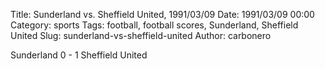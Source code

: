 Title: Sunderland vs. Sheffield United, 1991/03/09
Date: 1991/03/09 00:00
Category: sports
Tags: football, football scores, Sunderland, Sheffield United
Slug: sunderland-vs-sheffield-united
Author: carbonero


Sunderland 0 - 1 Sheffield United
